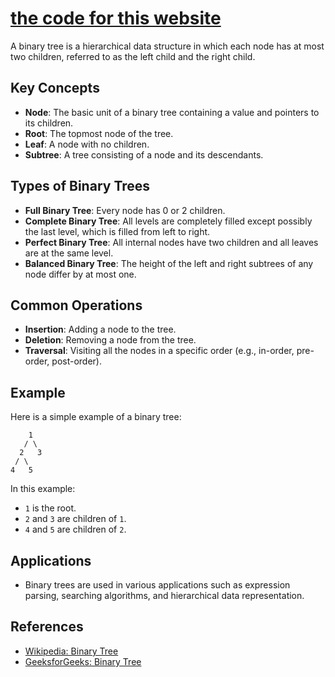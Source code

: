 # [the code for this website](https://binary-tree-example.vercel.app/)

A binary tree is a hierarchical data structure in which each node has at most two children, referred to as the left child and the right child.

## Key Concepts

- **Node**: The basic unit of a binary tree containing a value and pointers to its children.
- **Root**: The topmost node of the tree.
- **Leaf**: A node with no children.
- **Subtree**: A tree consisting of a node and its descendants.

## Types of Binary Trees

- **Full Binary Tree**: Every node has 0 or 2 children.
- **Complete Binary Tree**: All levels are completely filled except possibly the last level, which is filled from left to right.
- **Perfect Binary Tree**: All internal nodes have two children and all leaves are at the same level.
- **Balanced Binary Tree**: The height of the left and right subtrees of any node differ by at most one.

## Common Operations

- **Insertion**: Adding a node to the tree.
- **Deletion**: Removing a node from the tree.
- **Traversal**: Visiting all the nodes in a specific order (e.g., in-order, pre-order, post-order).

## Example

Here is a simple example of a binary tree:

```
    1
   / \
  2   3
 / \
4   5
```

In this example:

- `1` is the root.
- `2` and `3` are children of `1`.
- `4` and `5` are children of `2`.

## Applications

- Binary trees are used in various applications such as expression parsing, searching algorithms, and hierarchical data representation.

## References

- [Wikipedia: Binary Tree](https://en.wikipedia.org/wiki/Binary_tree)
- [GeeksforGeeks: Binary Tree](https://www.geeksforgeeks.org/binary-tree-data-structure/)
